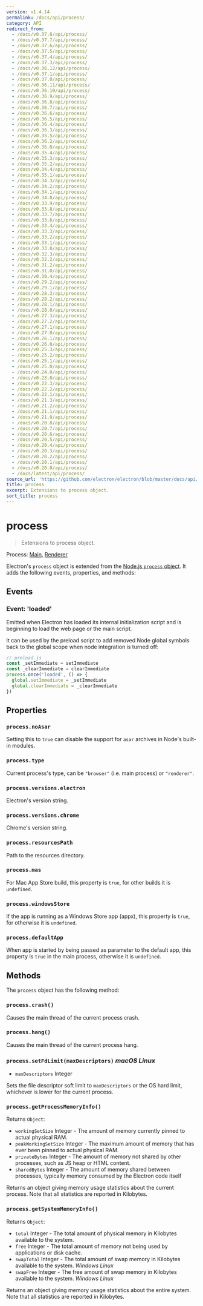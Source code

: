 ```yaml
---
version: v1.4.14
permalink: /docs/api/process/
category: API
redirect_from:
  - /docs/v0.37.8/api/process/
  - /docs/v0.37.7/api/process/
  - /docs/v0.37.6/api/process/
  - /docs/v0.37.5/api/process/
  - /docs/v0.37.4/api/process/
  - /docs/v0.37.3/api/process/
  - /docs/v0.36.12/api/process/
  - /docs/v0.37.1/api/process/
  - /docs/v0.37.0/api/process/
  - /docs/v0.36.11/api/process/
  - /docs/v0.36.10/api/process/
  - /docs/v0.36.9/api/process/
  - /docs/v0.36.8/api/process/
  - /docs/v0.36.7/api/process/
  - /docs/v0.36.6/api/process/
  - /docs/v0.36.5/api/process/
  - /docs/v0.36.4/api/process/
  - /docs/v0.36.3/api/process/
  - /docs/v0.35.5/api/process/
  - /docs/v0.36.2/api/process/
  - /docs/v0.36.0/api/process/
  - /docs/v0.35.4/api/process/
  - /docs/v0.35.3/api/process/
  - /docs/v0.35.2/api/process/
  - /docs/v0.34.4/api/process/
  - /docs/v0.35.1/api/process/
  - /docs/v0.34.3/api/process/
  - /docs/v0.34.2/api/process/
  - /docs/v0.34.1/api/process/
  - /docs/v0.34.0/api/process/
  - /docs/v0.33.9/api/process/
  - /docs/v0.33.8/api/process/
  - /docs/v0.33.7/api/process/
  - /docs/v0.33.6/api/process/
  - /docs/v0.33.4/api/process/
  - /docs/v0.33.3/api/process/
  - /docs/v0.33.2/api/process/
  - /docs/v0.33.1/api/process/
  - /docs/v0.33.0/api/process/
  - /docs/v0.32.3/api/process/
  - /docs/v0.32.2/api/process/
  - /docs/v0.31.2/api/process/
  - /docs/v0.31.0/api/process/
  - /docs/v0.30.4/api/process/
  - /docs/v0.29.2/api/process/
  - /docs/v0.29.1/api/process/
  - /docs/v0.28.3/api/process/
  - /docs/v0.28.2/api/process/
  - /docs/v0.28.1/api/process/
  - /docs/v0.28.0/api/process/
  - /docs/v0.27.3/api/process/
  - /docs/v0.27.2/api/process/
  - /docs/v0.27.1/api/process/
  - /docs/v0.27.0/api/process/
  - /docs/v0.26.1/api/process/
  - /docs/v0.26.0/api/process/
  - /docs/v0.25.3/api/process/
  - /docs/v0.25.2/api/process/
  - /docs/v0.25.1/api/process/
  - /docs/v0.25.0/api/process/
  - /docs/v0.24.0/api/process/
  - /docs/v0.23.0/api/process/
  - /docs/v0.22.3/api/process/
  - /docs/v0.22.2/api/process/
  - /docs/v0.22.1/api/process/
  - /docs/v0.21.3/api/process/
  - /docs/v0.21.2/api/process/
  - /docs/v0.21.1/api/process/
  - /docs/v0.21.0/api/process/
  - /docs/v0.20.8/api/process/
  - /docs/v0.20.7/api/process/
  - /docs/v0.20.6/api/process/
  - /docs/v0.20.5/api/process/
  - /docs/v0.20.4/api/process/
  - /docs/v0.20.3/api/process/
  - /docs/v0.20.2/api/process/
  - /docs/v0.20.1/api/process/
  - /docs/v0.20.0/api/process/
  - /docs/latest/api/process/
source_url: 'https://github.com/electron/electron/blob/master/docs/api/process.md'
title: process
excerpt: Extensions to process object.
sort_title: process
---
```

# process

> Extensions to process object.

Process: [Main]({{site.baseurl}}/docs/glossary#main-process), [Renderer]({{site.baseurl}}/docs/glossary#renderer-process)

Electron's `process` object is extended from the [Node.js `process` object](https://nodejs.org/api/process.html). It adds the following events, properties, and methods:

## Events

### Event: 'loaded'

Emitted when Electron has loaded its internal initialization script and is beginning to load the web page or the main script.

It can be used by the preload script to add removed Node global symbols back to the global scope when node integration is turned off:

```javascript
// preload.js
const _setImmediate = setImmediate
const _clearImmediate = clearImmediate
process.once('loaded', () => {
  global.setImmediate = _setImmediate
  global.clearImmediate = _clearImmediate
})
```

## Properties

### `process.noAsar`

Setting this to `true` can disable the support for `asar` archives in Node's built-in modules.

### `process.type`

Current process's type, can be `"browser"` (i.e. main process) or `"renderer"`.

### `process.versions.electron`

Electron's version string.

### `process.versions.chrome`

Chrome's version string.

### `process.resourcesPath`

Path to the resources directory.

### `process.mas`

For Mac App Store build, this property is `true`, for other builds it is `undefined`.

### `process.windowsStore`

If the app is running as a Windows Store app (appx), this property is `true`, for otherwise it is `undefined`.

### `process.defaultApp`

When app is started by being passed as parameter to the default app, this property is `true` in the main process, otherwise it is `undefined`.

## Methods

The `process` object has the following method:

### `process.crash()`

Causes the main thread of the current process crash.

### `process.hang()`

Causes the main thread of the current process hang.

### `process.setFdLimit(maxDescriptors)` _macOS_ _Linux_

*   `maxDescriptors` Integer

Sets the file descriptor soft limit to `maxDescriptors` or the OS hard limit, whichever is lower for the current process.

### `process.getProcessMemoryInfo()`

Returns `Object`:

*   `workingSetSize` Integer - The amount of memory currently pinned to actual physical RAM.
*   `peakWorkingSetSize` Integer - The maximum amount of memory that has ever been pinned to actual physical RAM.
*   `privateBytes` Integer - The amount of memory not shared by other processes, such as JS heap or HTML content.
*   `sharedBytes` Integer - The amount of memory shared between processes, typically memory consumed by the Electron code itself

Returns an object giving memory usage statistics about the current process. Note that all statistics are reported in Kilobytes.

### `process.getSystemMemoryInfo()`

Returns `Object`:

*   `total` Integer - The total amount of physical memory in Kilobytes available to the system.
*   `free` Integer - The total amount of memory not being used by applications or disk cache.
*   `swapTotal` Integer - The total amount of swap memory in Kilobytes available to the system. _Windows_ _Linux_
*   `swapFree` Integer - The free amount of swap memory in Kilobytes available to the system. _Windows_ _Linux_

Returns an object giving memory usage statistics about the entire system. Note that all statistics are reported in Kilobytes.
